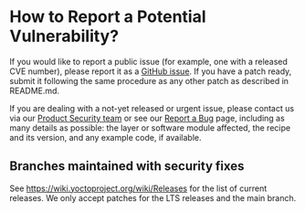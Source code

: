 How to Report a Potential Vulnerability?
========================================

If you would like to report a public issue (for example, one with a released
CVE number), please report it as a
[GitHub issue](https://github.com/qualcomm-linux/meta-qcom-distro/issues/new).
If you have a patch ready, submit it following the same procedure as any other
patch as described in README.md.

If you are dealing with a not-yet released or urgent issue, please contact us
via our [Product Security team](mailto:product-security@qualcomm.com) or
see our
[Report a Bug](https://www.qualcomm.com/company/product-security/report-a-bug)
page, including as many details as possible: the layer or software module
affected, the recipe and its version, and any example code, if available.

Branches maintained with security fixes
---------------------------------------

See https://wiki.yoctoproject.org/wiki/Releases for the list of current
releases. We only accept patches for the LTS releases and the main branch.
